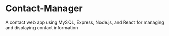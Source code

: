 # Contact-Manager
A contact web app using MySQL, Express, Node.js, and React for managing and displaying contact information

